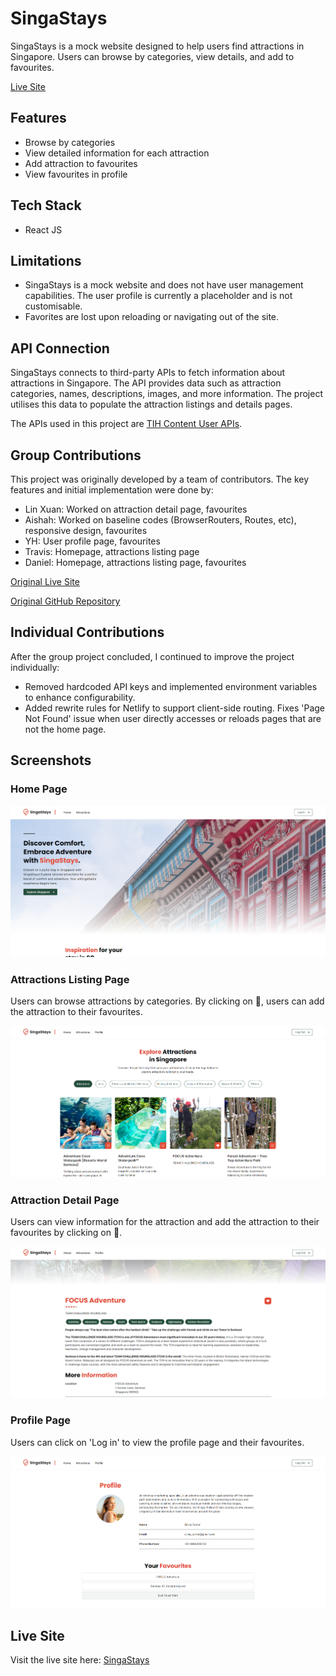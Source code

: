 # SingaStays

SingaStays is a mock website designed to help users find attractions in Singapore. Users can browse by categories, view details, and add to favourites.

[Live Site](https://singastays-lx.netlify.app/)

## Features

- Browse by categories
- View detailed information for each attraction
- Add attraction to favourites
- View favourites in profile

## Tech Stack

- React JS

## Limitations

- SingaStays is a mock website and does not have user management capabilities. The user profile is currently a placeholder and is not customisable.
- Favorites are lost upon reloading or navigating out of the site.

## API Connection

SingaStays connects to third-party APIs to fetch information about attractions in Singapore. The API provides data such as attraction categories, names, descriptions, images, and more information. The project utilises this data to populate the attraction listings and details pages.

The APIs used in this project are [TIH Content User APIs](https://tih-dev.stb.gov.sg/content-api/apis).

## Group Contributions

This project was originally developed by a team of contributors. The key features and initial implementation were done by:

- Lin Xuan: Worked on attraction detail page, favourites
- Aishah: Worked on baseline codes (BrowserRouters, Routes, etc), responsive design, favourites
- YH: User profile page, favourites
- Travis: Homepage, attractions listing page
- Daniel: Homepage, attractions listing page, favourites

[Original Live Site](https://singastays.netlify.app/)

[Original GitHub Repository](https://github.com/Aishahaha/ntu-project-1)

## Individual Contributions

After the group project concluded, I continued to improve the project individually:

- Removed hardcoded API keys and implemented environment variables to enhance configurability.
- Added rewrite rules for Netlify to support client-side routing. Fixes 'Page Not Found' issue when user directly accesses or reloads pages that are not the home page.

## Screenshots

### Home Page

![Home Page](screenshots/home-page.png)

### Attractions Listing Page

Users can browse attractions by categories. By clicking on :white_heart:, users can add the attraction to their favourites.

![Attractions Listing Page](screenshots/attractions-listing-page.png)

### Attraction Detail Page

Users can view information for the attraction and add the attraction to their favourites by clicking on :white_heart:.

![Attraction Detail Page](screenshots/attraction-detail-page.png)

### Profile Page

Users can click on 'Log in' to view the profile page and their favourites.

![Profile Page](screenshots/profile-page.png)

## Live Site

Visit the live site here: [SingaStays](https://singastays-lx.netlify.app/)
